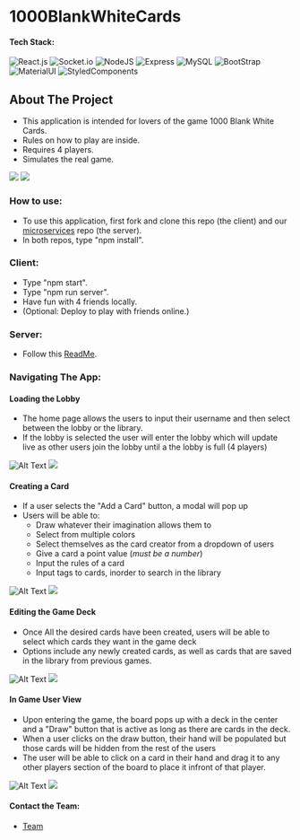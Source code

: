 # 1000BlankWhiteCards
#### Tech Stack:
![React.js](https://img.shields.io/badge/React-20232A?style=for-the-badge&logo=react&logoColor=61DAFB "React.js") ![Socket.io](https://img.shields.io/badge/Socket.io-010101?&style=for-the-badge&logo=Socket.io&logoColor=white "Socket.io") ![NodeJS](https://img.shields.io/badge/Node.js-339933?style=for-the-badge&logo=nodedotjs&logoColor=white "NodeJS") ![Express](https://img.shields.io/badge/Express.js-000000?style=for-the-badge&logo=express&logoColor=white "Express") ![MySQL](https://img.shields.io/badge/MySQL-005C84?style=for-the-badge&logo=mysql&logoColor=white "MySQL") ![BootStrap](https://img.shields.io/badge/Bootstrap-563D7C?style=for-the-badge&logo=bootstrap&logoColor=white "Bootstrap") ![MaterialUI](https://img.shields.io/badge/Material%20UI-007FFF?style=for-the-badge&logo=mui&logoColor=white "MaterialUI") ![StyledComponents](https://img.shields.io/badge/styled--components-DB7093?style=for-the-badge&logo=styled-components&logoColor=white "StyledComponents")


## About The Project
- This application is intended for lovers of the game 1000 Blank White Cards. 
- Rules on how to play are inside.
- Requires 4 players.
- Simulates the real game.

![](https://media.giphy.com/media/H5O2QKAzgBx5GTeOCH/giphy.gif)
![](https://media.giphy.com/media/rGGx1RjGPbctnNRQJW/giphy.gif)


### How to use:
- To use this application, first fork and clone this repo (the client) and our [microservices](https://github.com/blueocean-pikachus/1000BlankWhiteCardsMicroservice) repo (the server).
- In both repos, type "npm install".

### Client:
- Type "npm start".
- Type "npm run server".
- Have fun with 4 friends locally.
- (Optional: Deploy to play with friends online.)

### Server: 
- Follow this [ReadMe](https://github.com/blueocean-pikachus/1000BlankWhiteCardsMicroservice#readme).

### Navigating The App:

#### Loading the Lobby
- The home page allows the users to input their username and then select between the lobby or the library. 
- If the lobby is selected the user will enter the lobby which will update live as other users join the lobby until a the lobby is full (4 players)

![Alt Text](https://media.giphy.com/media/9TEJp6nVpkswegZqdr/giphy.gif)
![](https://media.giphy.com/media/6AtLOnLG8z0fsjduL3/giphy.gif)

#### Creating a Card
- If a user selects the "Add a Card" button, a modal will pop up
- Users will be able to:
  - Draw whatever their imagination allows them to
  - Select from multiple colors
  - Select themselves as the card creator from a dropdown of users
  - Give a card a point value (*must be a number*)
  - Input the rules of a card
  - Input tags to cards, inorder to search in the library

![Alt Text](https://media.giphy.com/media/sVBIYazRPqE3B3Pcyx/giphy.gif)
![](https://media.giphy.com/media/QsSaIvKA3qwgAK80qU/giphy.gif)

#### Editing the Game Deck
- Once All the desired cards have been created, users will be able to select which cards they want in the game deck
- Options include any newly created cards, as well as cards that are saved in the library from previous games.

![Alt Text](https://media.giphy.com/media/NmvyrOVEYMBC9bVNzS/giphy.gif)
![](https://media.giphy.com/media/VmihZT5dlU8RnCeOeF/giphy.gif)

#### In Game User View
- Upon entering the game, the board pops up with a deck in the center and a "Draw" button that is active as long as there are cards in the deck.
- When a user clicks on the draw button, their hand will be populated but those cards will be hidden from the rest of the users
- The user will be able to click on a card in their hand and drag it to any other players section of the board to place it infront of that player.

![Alt Text](https://media.giphy.com/media/Hw8SPDP0dTT2jZsECa/giphy.gif)
![](https://media.giphy.com/media/jWQpVyjgIpgz43ww93/giphy.gif)

#### Contact the Team: 
- [Team](http://google.com)
